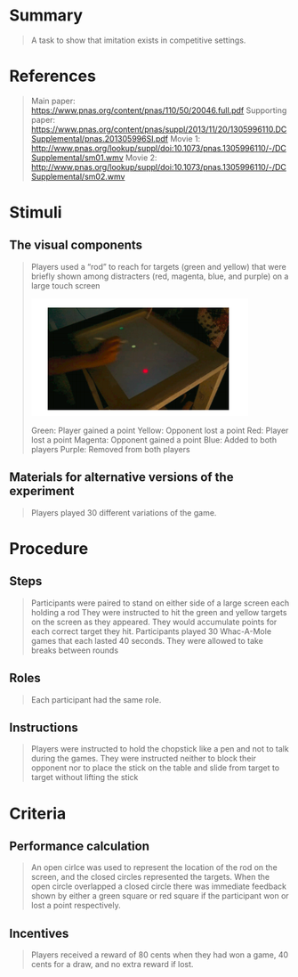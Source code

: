 # Summary
> A task to show that imitation exists in competitive settings.

# References
> Main paper: https://www.pnas.org/content/pnas/110/50/20046.full.pdf
> Supporting paper: https://www.pnas.org/content/pnas/suppl/2013/11/20/1305996110.DCSupplemental/pnas.201305996SI.pdf
> Movie 1: http://www.pnas.org/lookup/suppl/doi:10.1073/pnas.1305996110/-/DCSupplemental/sm01.wmv
> Movie 2: http://www.pnas.org/lookup/suppl/doi:10.1073/pnas.1305996110/-/DCSupplemental/sm02.wmv 

# Stimuli
## The visual components
> Players used a “rod” to reach for targets (green and yellow) that were briefly shown among distracters (red, magenta, blue, and purple) on a large touch screen
> 
> ![Whac1](images/Whac1.png)
> 
> Green: Player gained a point
> Yellow: Opponent lost a point
> Red: Player lost a point
> Magenta: Opponent gained a point
> Blue: Added to both players
> Purple: Removed from both players

## Materials for alternative versions of the experiment 
> Players played 30 different variations of the game.

# Procedure
## Steps
> Participants were paired to stand on either side of a large screen each holding a rod
> They were instructed to hit the green and yellow targets on the screen as they appeared. They would accumulate points for each correct target they hit.
> Participants played 30 Whac-A-Mole games that each lasted 40 seconds. They were allowed to take breaks between rounds

## Roles 
> Each participant had the same role.

## Instructions
> Players were instructed to hold the chopstick like a pen and not to talk during the games. 
> They were instructed neither to block their opponent nor to place the stick on the table and slide from target to target without lifting the stick

# Criteria
## Performance calculation
> An open cirlce was used to represent the location of the rod on the screen, and the closed circles represented the targets. When the open circle overlapped a closed circle there was immediate feedback shown by either a green square or red square if the participant won or lost a point respectively.

## Incentives
> Players received a reward of 80 cents when they had won a game, 40 cents for a draw, and no extra reward if lost.
